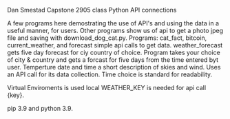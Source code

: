 Dan Smestad Capstone 2905 class Python API connections

A few programs here demostrating the use of API's and using the data in a useful manner, for users.
Other programs show us of api to get a photo jpeg file and saving with download_dog_cat.py.
Programs: cat_fact, bitcoin, current_weather, and forecast simple api calls to get data.
weather_forecast gets five day forecast for ciy country of choice. Program takes your choice of city & country and gets a forcast for five days from the time entered byt user. Temperture date and time a short description of skies and wind. Uses an API call for its data collection. Time choice is standard for readability.

Virtual Enviroments is used local WEATHER_KEY is needed for api call {key}.

pip 3.9 and python 3.9.
